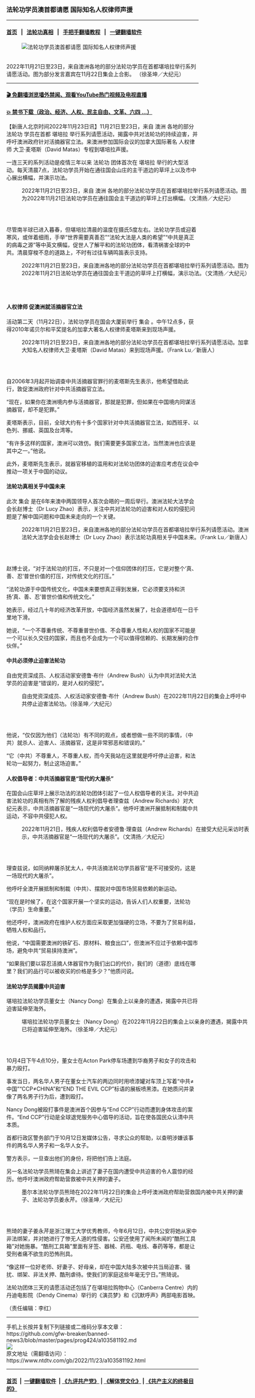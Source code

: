 ### 法轮功学员澳首都请愿 国际知名人权律师声援
------------------------

#### [首页](https://github.com/gfw-breaker/banned-news3/blob/master/README.md) &nbsp;&nbsp;|&nbsp;&nbsp; [法轮功真相](https://github.com/begood0513/basic/blob/master/README.md)  &nbsp;&nbsp;|&nbsp;&nbsp; [手把手翻墙教程](https://github.com/gfw-breaker/guides/wiki)  &nbsp;&nbsp;|&nbsp;&nbsp; [一键翻墙软件](https://github.com/gfw-breaker/nogfw/blob/master/README.md)  



<div><div class="featured_image">
 <figure>
  <img alt="法轮功学员澳首都请愿 国际知名人权律师声援" src="https://i.ntdtv.com/assets/uploads/2022/11/id13870819-e64a558f02c711ed8773bdff8cd5a43e-600x400-1-800x450.jpg"/>
 </figure><br/>
 <span class="caption">
  2022年11月21日至23日，来自澳洲各地的部分法轮功学员在首都堪培拉举行系列请愿活动。图为部分发言嘉宾在11月22日集会上合影。 （徐圣坤／大纪元）
 </span>
</div>
</div><hr/>

#### [ 🎬  免翻墙浏览墙外禁闻、观看YouTube热门视频及电视直播](https://github.com/gfw-breaker/HelloWorld)

#### [ 💥  禁书下载（政治、经济、人权、民主自由、文革、六四 ...）](https://github.com/gfw-breaker/books/blob/master/README.md)

<div><div class="post_content" itemprop="articleBody">
 <p>
  【新唐人北京时间2022年11月23日讯】11月21日至23日，来自
  <ok href="https://www.ntdtv.com/gb/澳洲.htm">
   澳洲
  </ok>
  各地的部分
  <ok href="https://www.ntdtv.com/gb/法轮功.htm">
   法轮功
  </ok>
  学员在首都
  <ok href="https://www.ntdtv.com/gb/堪培拉.htm">
   堪培拉
  </ok>
  举行系列请愿活动，揭露中共对法轮功的持续迫害，并呼吁澳洲政府针对活摘器官立法。来澳洲参加国际会议的加拿大国际著名
  <ok href="https://www.ntdtv.com/gb/人权律师.htm">
   人权律师
  </ok>
  大卫‧麦塔斯（David Matas）专程到堪培拉声援。
 </p>
 <p>
  一连三天的系列活动是疫情三年以来
  <ok href="https://www.ntdtv.com/gb/法轮功.htm">
   法轮功
  </ok>
  团体首次在
  <ok href="https://www.ntdtv.com/gb/堪培拉.htm">
   堪培拉
  </ok>
  举行的大型活动。每天清晨7点，法轮功学员开始在通往国会山庄的主干道边的草坪上以及市中心展出横幅，并演示功法。
 </p>
 <figure class="wp-caption alignnone" id="attachment_103581199" style="width: 600px">
  <img alt="" class="size-full wp-image-103581199" src="https://i.ntdtv.com/assets/uploads/2022/11/id13870682-7f9632778334b40c60599a6f76f43ffb-600x450.jpg">
   <br/><figcaption class="wp-caption-text">
    2022年11月21日至23日，来自
    <ok href="https://www.ntdtv.com/gb/澳洲.htm">
     澳洲
    </ok>
    各地的部分法轮功学员在首都堪培拉举行系列请愿活动。图为2022年11月21日法轮功学员在通往国会主干道边的草坪上打出横幅。（文清扬／大纪元）
   </figcaption><br/>
  </img>
 </figure><br/>
 <p>
  尽管南半球已进入暮春，但堪培拉清晨的温度在摄氏5度左右。法轮功学员或迎着寒风，或伴着细雨，手举“世界需要真善忍”“法轮大法是人类的希望”“中共是真正的病毒之源”等中英文横幅，促世人了解平和的法轮功团体，看清祸害全球的中共。清晨穿梭不息的道路上，不时有过往车辆鸣笛表示支持。
 </p>
 <figure class="wp-caption alignnone" id="attachment_103581200" style="width: 600px">
  <img alt="" class="size-full wp-image-103581200" src="https://i.ntdtv.com/assets/uploads/2022/11/id13870688-aa70bcc8fb35b5e09b4e15f516b2e402-600x450.jpg">
   <br/><figcaption class="wp-caption-text">
    2022年11月21日至23日，来自澳洲各地的部分法轮功学员在首都堪培拉举行系列请愿活动。图为2022年11月21日法轮功学员在通往国会主干道边的草坪上打横幅，演示功法。（文清扬／大纪元）
   </figcaption><br/>
  </img>
 </figure><br/>
 <h4>
  <ok href="https://www.ntdtv.com/gb/人权律师.htm">
   人权律师
  </ok>
  促澳洲就活摘器官立法
 </h4>
 <p>
  活动第二天（11月22日），法轮功学员在国会大厦前举行
  <ok href="https://www.ntdtv.com/gb/集会.htm">
   集会
  </ok>
  。中午12点多，获得2010年诺贝尔和平奖提名的加拿大著名人权律师麦塔斯来到现场声援。
 </p>
 <figure class="wp-caption alignnone" id="attachment_103581204" style="width: 600px">
  <img alt="" class="size-full wp-image-103581204" src="https://i.ntdtv.com/assets/uploads/2022/11/id13870693-SY90633-600x338.jpg"/>
  <br/><figcaption class="wp-caption-text">
   2022年11月21日至23日，来自澳洲各地的部分法轮功学员在首都堪培拉举行系列请愿活动。加拿大知名人权律师大卫‧麦塔斯（David Matas）来到现场声援。（Frank Lu／新唐人）
  </figcaption><br/>
 </figure><br/>
 <p>
  自2006年3月起开始调查中共活摘器官罪行的麦塔斯先生表示，他希望借助此行，敦促澳洲政府针对中共活摘器官立法。
 </p>
 <p>
  “现在，如果你在澳洲境内参与活摘器官，那就是犯罪，但如果在中国境内同谋活摘器官，却不是犯罪。”
 </p>
 <p>
  麦塔斯表示，目前，全球大约有十多个国家针对中共活摘器官立法，如西班牙、以色列、挪威、英国及台湾等。
 </p>
 <p>
  “有许多这样的国家，澳洲可以效仿。我们需要更多国家立法，当然澳洲也应该是其中之一。”他说。
 </p>
 <p>
  此外，麦塔斯先生表示，就器官移植的滥用和对法轮功团体的迫害应考虑在议会中推动一项关于中国的动议。
 </p>
 <h4>
  法轮功真相关乎中国未来
 </h4>
 <p>
  此次
  <ok href="https://www.ntdtv.com/gb/集会.htm">
   集会
  </ok>
  是在6年来澳中两国领导人首次会晤的一周后举行。澳洲法轮大法学会会长赵博士（Dr Lucy Zhao）表示，关注中共对法轮功的迫害和对人权的侵犯问题是了解中国问题和中国未来走向的一个关键。
 </p>
 <figure class="wp-caption alignnone" id="attachment_103581197" style="width: 600px">
  <img alt="" class="size-full wp-image-103581197" src="https://i.ntdtv.com/assets/uploads/2022/11/id13870694-LUCY-ZHAO-600x338.jpg"/>
  <br/><figcaption class="wp-caption-text">
   2022年11月21日至23日，来自澳洲各地的部分法轮功学员在首都堪培拉举行系列请愿活动。澳洲法轮大法学会会长赵博士（Dr Lucy Zhao）表示法轮功真相关乎中国未来。（Frank Lu／新唐人）
  </figcaption><br/>
 </figure><br/>
 <p>
  赵博士说，“对于法轮功的打压，不只是对一个信仰团体的打压，它是对整个‘真、善、忍’普世价值的打压，对传统文化的打压。”
 </p>
 <p>
  “法轮功源于中国传统文化，中国未来要想真正得到发展，它必须要支持和洪扬‘真、善、忍’普世价值和传统文化。”
 </p>
 <p>
  她表示，经过几十年的经济改革开放，中国经济虽然发展了，社会道德却在一日千里地下滑。
 </p>
 <p>
  她说，“一个不尊重传统、不尊重普世价值、不会尊重人性和人权的国家不可能是一个可以长久交往的国家，而且也不会成为一个可以值得信赖的、长期发展的合作伙伴。”
 </p>
 <h4>
  中共必须停止迫害法轮功
 </h4>
 <p>
  自由党资深成员、人权活动家安德鲁‧布什（Andrew Bush）认为中共对法轮大法学员的迫害是“错误的，是对人权的侵犯”。
 </p>
 <figure class="wp-caption alignnone" id="attachment_103581196" style="width: 600px">
  <img alt="" class="size-full wp-image-103581196" src="https://i.ntdtv.com/assets/uploads/2022/11/id13870699-Andrew-Bush-600x400.jpg"/>
  <br/><figcaption class="wp-caption-text">
   自由党资深成员、人权活动家安德鲁‧布什（Andrew Bush）在2022年11月22日的集会上呼吁中共停止迫害法轮功。（徐圣坤／大纪元）
  </figcaption><br/>
 </figure><br/>
 <p>
  他说，“仅仅因为他们（法轮功）有不同的观点，或者想做一些不同的事情，（中共）就杀人、迫害人、活摘器官，这是非常邪恶和错误的。”
 </p>
 <p>
  “它（中共）不尊重人，不尊重人权，而今天我站在这里就是呼吁停止迫害，和法轮功一起努力，制止这场迫害。”
 </p>
 <h4>
  人权倡导者：中共活摘器官是“现代的大屠杀”
 </h4>
 <p>
  在国会山庄草坪上展示功法的法轮功团体引起了一位人权倡导者的关注。对中共迫害法轮功的真相有所了解的残疾人权利倡导者理查兹（Andrew Richards）对大纪元表示，中共活摘器官是“一场现代的大屠杀”。他呼吁澳洲开展抵制和制裁中共运动，不容中共侵犯人权。
 </p>
 <figure class="wp-caption alignnone" id="attachment_103581195" style="width: 600px">
  <img alt="" class="size-full wp-image-103581195" src="https://i.ntdtv.com/assets/uploads/2022/11/id13870070-ANdrew-Richards-600x450.jpg"/>
  <br/><figcaption class="wp-caption-text">
   2022年11月21日，残疾人权利倡导者安德鲁‧理查兹（Andrew Richards）在接受大纪元采访时表示，中共活摘器官是“一场现代的大屠杀”。（文清扬／大纪元）
  </figcaption><br/>
 </figure><br/>
 <p>
  理查兹说，如同纳粹屠杀犹太人，中共活摘法轮功学员器官“是不可接受的，这是一场现代的大屠杀”。
 </p>
 <p>
  他呼吁全澳开展抵制和制裁（中共）、摆脱对中国市场贸易依赖的新运动。
 </p>
 <p>
  “现在是时候了，在这个国家开展一个坚实的运动，告诉人们人权重要，法轮功（学员）生命重要。”
 </p>
 <p>
  他还呼吁，澳洲政府在维护人权方面应采取更加强硬的立场，不要为了贸易利益，牺牲人权和品行。
 </p>
 <p>
  他说，“中国需要澳洲的铁矿石、原材料、粮食出口”，但澳洲不应过于依赖中国市场，避免中共“贸易挟持澳洲”。
 </p>
 <p>
  “如果我们要以容忍活摘人体器官作为我们出口的代价，我们的（道德）底线在哪里？我们的品行可以被收买的价格是多少？”他质问说。
 </p>
 <h4>
  法轮功学员揭露中共迫害
 </h4>
 <p>
  堪培拉法轮功学员董女士（Nancy Dong）在集会上以亲身的遭遇，揭露中共已将迫害延伸至海外。
 </p>
 <figure class="wp-caption alignnone" id="attachment_103581202" style="width: 600px">
  <img alt="" class="size-full wp-image-103581202" src="https://i.ntdtv.com/assets/uploads/2022/11/id13870708-NANCY-DONG-600x400-1.jpg"/>
  <br/><figcaption class="wp-caption-text">
   堪培拉法轮功学员董女士（Nancy Dong）在2022年11月22日的集会上以亲身的遭遇，揭露中共已将迫害延伸至海外。（徐圣坤／大纪元）
  </figcaption><br/>
 </figure><br/>
 <p>
  10月4日下午4点10分，董女士在Acton Park停车场遭到华裔男子和女子的攻击和暴力殴打。
 </p>
 <p>
  事发当日，两名华人男子在董女士汽车的两边同时用喷漆罐对车顶上写着“中共≠中国”“CCP≠CHINA”和“END THE EVIL CCP”标语的展板喷黑漆。在她质问并录像了两名男子行为后，遭到殴打。
 </p>
 <p>
  Nancy Dong被殴打事件是澳洲首个因参与“End CCP”行动而遭到身体攻击的案件。“End CCP”行动是全球退党服务中心倡导的活动，旨在使各国民众认清中共本质。
 </p>
 <p>
  首都行政区警务部门于10月12日发媒体公告，寻求公众的帮助，以查明涉嫌该事件的两名华人男子和一名华人女子。
 </p>
 <p>
  警方表示，一旦查出他们的身份，将把他们告上法庭。
 </p>
 <p>
  另一名法轮功学员熊琦在集会上讲述了妻子在国内遭受中共迫害的令人震惊的经历。他呼吁澳洲政府帮助营救被中共关押的妻子。
 </p>
 <figure class="wp-caption alignnone" id="attachment_103581201" style="width: 600px">
  <img alt="" class="size-full wp-image-103581201" src="https://i.ntdtv.com/assets/uploads/2022/11/id13870703-85be69edc07f00bd58ec05dd63e89365-600x402-1.jpg"/>
  <br/><figcaption class="wp-caption-text">
   墨尔本法轮功学员熊琦在2022年11月22日的集会上呼吁澳洲政府帮助营救国内被中共关押的妻子、法轮功学员姜永芹。（徐圣坤／大纪元）
  </figcaption><br/>
 </figure><br/>
 <p>
  熊琦的妻子姜永芹是浙江理工大学优秀教师，今年6月12日，中共公安将她从家中非法绑架，并对她进行了惨无人道的性侵害。公安还使用了闻所未闻的“酷刑工具箱”对她施暴。“酷刑工具箱”里面有牙签、器械、药瓶、电线、春药等等，都是让受刑者痛不欲生的恐怖刑具。
 </p>
 <p>
  “像这样一位好老师、好妻子、好母亲，却在中国大陆多次被中共当局迫害、骚扰、绑架、非法关押、酷刑虐待。使我们的家庭这些年毫无宁日。”熊琦说。
 </p>
 <p>
  法轮功团体三天的请愿活动还包括了在堪培拉购物中心（Canberra Centre）内的丹迪电影院（Dendy Cinema）举行的《演员梦》和《沉默呼声》两部电影首映。
 </p>
 <p>
  （责任编辑：李红）
 </p>
 <div class="single_ad">
 </div>
</div>
</div>
<hr/>
手机上长按并复制下列链接或二维码分享本文章：<br/>
https://github.com/gfw-breaker/banned-news3/blob/master/pages/prog424/a103581192.md <br/>
<a href='https://github.com/gfw-breaker/banned-news3/blob/master/pages/prog424/a103581192.md'><img src='https://github.com/gfw-breaker/banned-news3/blob/master/pages/prog424/a103581192.md.png'/></a> <br/>
原文地址（需翻墙访问）：https://www.ntdtv.com/gb/2022/11/23/a103581192.html


------------------------
#### [首页](https://github.com/gfw-breaker/banned-news3/blob/master/README.md) &nbsp;|&nbsp; [一键翻墙软件](https://github.com/gfw-breaker/nogfw/blob/master/README.md) &nbsp;| [《九评共产党》](https://github.com/gfw-breaker/9ping.md/blob/master/README.md#九评之一评共产党是什么) | [《解体党文化》](https://github.com/gfw-breaker/jtdwh.md/blob/master/README.md) | [《共产主义的终极目的》](https://github.com/gfw-breaker/gczydzjmd.md/blob/master/README.md)


<img src='http://gfw-breaker.win/banned-news3/pages/prog424/a103581192.md' width='0px' height='0px'/>